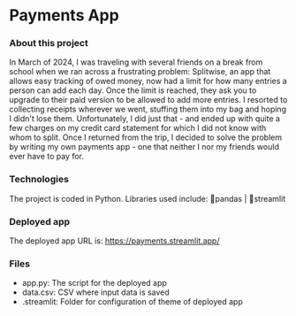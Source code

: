 # Payments App

### About this project
In March of 2024, I was traveling with several friends on a break from school when we ran across a frustrating problem: Splitwise, an app that allows easy tracking of owed money, now had a limit for how many entries a person can add each day. Once the limit is reached, they ask you to upgrade to their paid version to be allowed to add more entries. I resorted to collecting receipts wherever we went, stuffing them into my bag and hoping I didn't lose them. Unfortunately, I did just that - and ended up with quite a few charges on my credit card statement for which I did not know with whom to split. Once I returned from the trip, I decided to solve the problem by writing my own payments app - one that neither I nor my friends would ever have to pay for. 

### Technologies 
The project is coded in Python. Libraries used include: 🐼pandas | 🎨streamlit

### Deployed app
The deployed app URL is: https://payments.streamlit.app/

### Files
- app.py: The script for the deployed app
- data.csv: CSV where input data is saved
- .streamlit: Folder for configuration of theme of deployed app

